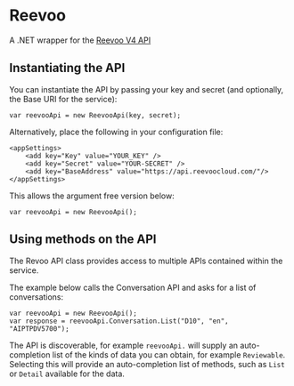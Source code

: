 # Reevoo
A .NET wrapper for the [Reevoo V4 API](http://reevoo.github.io/docs/reevooapi/reevooapi-getting-started/)

## Instantiating the API

You can instantiate the API by passing your key and secret (and optionally, the Base URI for the service):

    var reevooApi = new ReevooApi(key, secret);

Alternatively, place the following in your configuration file:

    <appSettings>
        <add key="Key" value="YOUR_KEY" />
        <add key="Secret" value="YOUR-SECRET" />
        <add key="BaseAddress" value="https://api.reevoocloud.com/"/>
    </appSettings>

This allows the argument free version below:

    var reevooApi = new ReevooApi();

## Using methods on the API

The Revoo API class provides access to multiple APIs contained within the service.

The example below calls the Conversation API and asks for a list of conversations:

    var reevooApi = new ReevooApi();
    var response = reevooApi.Conversation.List("D10", "en", "AIPTPDV5700");

The API is discoverable, for example `reevooApi.` will supply an auto-completion list of the kinds of data you can obtain, for example `Reviewable`. Selecting this will provide an auto-completion list of methods, such as `List` or `Detail` available for the data.